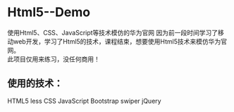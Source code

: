 # Html5--Demo
使用Html5、CSS、JavaScript等技术模仿的华为官网
因为前一段时间学习了移动web开发，学习了Html5的技术，课程结束，想要使用Html5技术来模仿华为官网。<br>
此项目仅用来练习，没任何商用！


## 使用的技术：
HTML5
less
CSS
JavaScript
Bootstrap
swiper
jQuery
